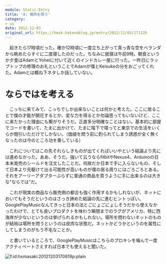 ```yaml
---
module: Static.Entry
title: '4: 場所を問う'
category:
- us
date: 2012-12-03
original_url: https://hmsk.hatenablog.jp/entry/2012/12/03/171125
---
```


　起きたら17時頃だった。確か12時頃に一度立ち上がって真っ青な空をベランダから眺めたらすぐに二度寝したのだった。ちなみに就寝は午前9時。朝食というか夕食はAdamとYoheiに付いて近くのインドカレー屋に行った。一昨日にラップトップの修理のお礼ということでAdamが僕とKeisukeの分をおごってくれた。Adamとは概ね下ネタしか話していない。

# ならではを考える
　こっちに来てみて、こっちでしか出来ないことは何かと考えた。ここに居ることで僕の才能が開花するとか、変な力を得るとか勿論思ってもいないけど、ここに来たかった理由にも繋がりそうだ。正直多分明確なことはない。基本的に部屋でコードを書いて、たまに出かけて、たまに階下で喋ってと東京での生活をいくらか間引いただけでしかない。（価値を問う前に釣られてしまう誘惑が全く無くなったのは今のところ功を奏している）

　これについてはこの先それらしきものが出てくればいいやという結論より先には進めなかった。ああ、そうだ。強いて云うならfitbitやNexus4、Arduinoの日本未発売のシールドを注文したことだ。何故だか日本で手に入らないもの、そして日本より先駆けて出る可能性が高いものが僕の居る周りにはごろごろとある。それをアーリーアダプターぶらずに普通の商品を買うように手に出来るのは大きな"ならでは"だ。

　これが現実の商品なら販売側の都合も強く作用するかもしれないが、ネットにおいてもそうだというのはさっき諦めた結論の先に進むヒントっぽい。GooglePlayMusicなんてきっと日本の法とごにょごにょしそうだから使えなかったわけで、とても良いプロダクトを味わう瞬間までのラグがアメリカ、特に西海岸が少ないというのは挙げられるかもしれない。場所を問わないネットのものが結局は場所を問うというのは皮肉な状態だ。ネットかどうかというのを属性にしてしまうのがもう不毛なことか。

　と書いているところで、GooglePlayMusicはこちらのプロキシを噛んで一度アクティベートさえすれば日本でも使えると聞いた。

<p><span itemscope itemtype="http://schema.org/Photograph"><img src="http://cdn-ak.f.st-hatena.com/images/fotolife/h/hxmasaki/20121203/20121203170819.png" alt="f:id:hxmasaki:20121203170819p:plain" title="f:id:hxmasaki:20121203170819p:plain" class="hatena-fotolife" itemprop="image"></span></p>
